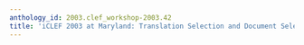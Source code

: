 ```yaml
---
anthology_id: 2003.clef_workshop-2003.42
title: 'iCLEF 2003 at Maryland: Translation Selection and Document Selection'
---
```

